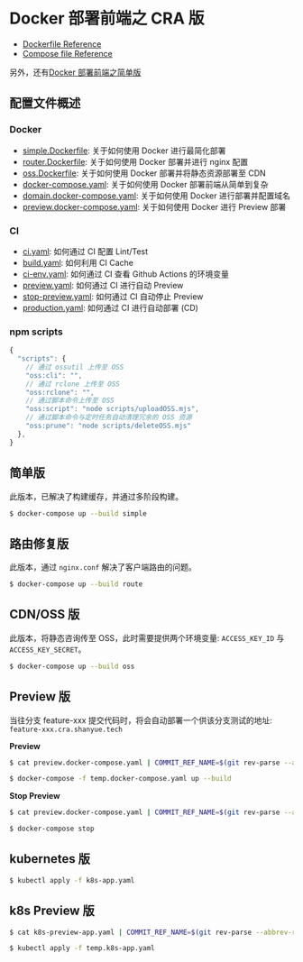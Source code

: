 # Docker 部署前端之 CRA 版
+ [Dockerfile Reference](https://docs.docker.com/engine/reference/builder/)
+ [Compose file Reference](https://docs.docker.com/compose/compose-file/compose-file-v3/)

另外，还有[Docker 部署前端之简单版](https://github.com/shfshanyue/simple-deploy)

## 配置文件概述

### Docker

+ [simple.Dockerfile](./simple.Dockerfile): 关于如何使用 Docker 进行最简化部署
+ [router.Dockerfile](./router.Dockerfile): 关于如何使用 Docker 部署并进行 nginx 配置
+ [oss.Dockerfile](./oss.Dockerfile): 关于如何使用 Docker 部署并将静态资源部署至 CDN
+ [docker-compose.yaml](./docker-compose.yaml): 关于如何使用 Docker 部署前端从简单到复杂
+ [domain.docker-compose.yaml](./domain.docker-compose.yaml): 关于如何使用 Docker 进行部署并配置域名
+ [preview.docker-compose.yaml](./preview.docker-compose.yaml): 关于如何使用 Docker 进行 Preview 部署

### CI

+ [ci.yaml](.github/workflows/ci.yaml): 如何通过 CI 配置 Lint/Test
+ [build.yaml](.github/workflows/build.yaml): 如何利用 CI Cache
+ [ci-env.yaml](.github/workflows/ci-env.yaml): 如何通过 CI 查看 Github Actions 的环境变量
+ [preview.yaml](.github/workflows/preview.yaml): 如何通过 CI 进行自动 Preview
+ [stop-preview.yaml](.github/workflows/stop-preview.yaml): 如何通过 CI 自动停止 Preview
+ [production.yaml](.github/workflows/production.yaml): 如何通过 CI 进行自动部署 (CD)

### npm scripts

``` js
{
  "scripts": {
    // 通过 ossutil 上传至 OSS
    "oss:cli": "",
    // 通过 rclone 上传至 OSS
    "oss:rclone": "",
    // 通过脚本命令上传至 OSS
    "oss:script": "node scripts/uploadOSS.mjs",
    // 通过脚本命令与定时任务自动清理冗余的 OSS 资源
    "oss:prune": "node scripts/deleteOSS.mjs"
  },
}
```

## 简单版

此版本，已解决了构建缓存，并通过多阶段构建。

``` bash
$ docker-compose up --build simple
```
## 路由修复版

此版本，通过 `nginx.conf` 解决了客户端路由的问题。

``` bash
$ docker-compose up --build route
```
## CDN/OSS 版

此版本，将静态咨询传至 OSS，此时需要提供两个环境变量: `ACCESS_KEY_ID` 与 `ACCESS_KEY_SECRET`。

``` bash
$ docker-compose up --build oss
```

## Preview 版

当往分支 feature-xxx 提交代码时，将会自动部署一个供该分支测试的地址: `feature-xxx.cra.shanyue.tech`

**Preview**

``` bash
$ cat preview.docker-compose.yaml | COMMIT_REF_NAME=$(git rev-parse --abbrev-ref HEAD) envsubst > temp.docker-compose.yaml

$ docker-compose -f temp.docker-compose.yaml up --build
```

**Stop Preview**

``` bash
$ cat preview.docker-compose.yaml | COMMIT_REF_NAME=$(git rev-parse --abbrev-ref HEAD) envsubst > temp.docker-compose.yaml

$ docker-compose stop
```

## kubernetes 版

``` bash
$ kubectl apply -f k8s-app.yaml
```

## k8s Preview 版

``` bash
$ cat k8s-preview-app.yaml | COMMIT_REF_NAME=$(git rev-parse --abbrev-ref HEAD) envsubst > temp.k8s-app.yaml

$ kubectl apply -f temp.k8s-app.yaml
```
